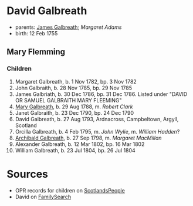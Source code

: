 # David Galbreath

- parents: [James Galbreath](galbreath-james-1713.md); *Margaret Adams*
- birth: 12 Feb 1755

## Mary Flemming

### Children

1. Margaret Galbreath, b. 1 Nov 1782, bp. 3 Nov 1782
2. John Galbraith, b. 28 Nov 1785, bp. 29 Nov 1785
3. James Galbriath, b. 30 Dec 1786, bp. 31 Dec 1786.  Listed under "DAVID OR SAMUEL GALBRAITH MARY FLEEMING"
4. [Mary Galbreath](galbreath-mary-1788.md), b. 29 Aug 1788, m. *Robert Clark*
5. Janet Galbraith, b. 23 Dec 1790, bp. 24 Dec 1790
6. David Galbreath, b. 27 Aug 1793, Ardnacross, Campbeltown, Argyll, Scotland
7. Orcilla Galbreath, b. 4 Feb 1795, m. *John Wylie*, m. *William Hadden*?
8. [Archibald Galbreath](galbreath-archibald-1798.md), b. 27 Sep 1798, m. *Margaret MacMillan*
9. Alexander Galbreath, b. 12 Mar 1802, bp. 16 Mar 1802
10. William Galbreath, b. 23 Jul 1804, bp. 26 Jul 1804

# Sources

- OPR records for children on [ScotlandsPeople](https://www.scotlandspeople.gov.uk/record-results?search_type=people&event=%28B%20OR%20C%20OR%20S%29&record_type%5B0%5D=opr_births&church_type=Old%20Parish%20Registers&dl_cat=church&dl_rec=church-births-baptisms&surname=galbr&surname_so=starts&forename_so=starts&from_year=1782&to_year=1805&parent_names=galbr&parent_names_so=starts&parent_name_two=fleming&parent_name_two_so=fuzzy&county=ARGYLL&record=Church%20of%20Scotland%20%28old%20parish%20registers%29%20Roman%20Catholic%20Church%20Other%20churches&rd_real_name%5B0%5D=CAMPBELTOWN%20%28LANDWARD%29%20OR%20CAMPBELTOWN%20%28BURGH%29%20OR%20CAMPBELTOWN&rd_display_name%5B0%5D=CAMPBELTOWN%20%28LANDWARD%29%7CCAMPBELTOWN%20%28BURGH%29%7CCAMPBELTOWN_CAMPBELTOWN&rd_label%5B0%5D=CAMPBELTOWN&rd_name%5B0%5D=CAMPBELTOWN%20%2ALANDWARD%2A%20OR%20CAMPBELTOWN%20%2ABURGH%2A%20OR%20CAMPBELTOWN&field=year&sort=asc&order=Date)
- David on [FamilySearch](https://www.familysearch.org/tree/person/details/K898-WXH)
